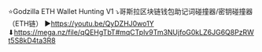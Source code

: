 ⭐Godzilla ETH Wallet Hunting V1
⤵哥斯拉区块链钱包助记词碰撞器/密钥碰撞器（ETH链）
▶https://youtu.be/QyDZHJ0wo1Y
⬇https://mega.nz/file/qQEHgTbT#mqCTplv9Tm3NUjfoG0kLZ6JG6Q8PzRWt5S8kD4ta3R8
